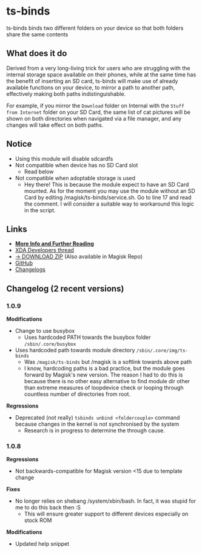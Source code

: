 # ts-binds
ts-binds binds two different folders on your device so that both folders share the same contents

## What does it do
Derived from a very long-living trick for users who are struggling with the internal storage space available on their phones, while at the same time has the benefit of inserting an SD card, ts-binds will make use of already available functions on your device, to mirror a path to another path, effectively making both paths indistinguishable.

For example, if you mirror the `Download` folder on Internal with the `Stuff from Internet` folder on your SD Card, the same list of cat pictures will be shown on both directories when navigated via a file manager, and any changes will take effect on both paths.

## Notice
- Using this module will disable sdcardfs
- Not compatible when device has no SD Card slot
  - Read below
- Not compatible when adoptable storage is used
  - Hey there! This is because the module expect to have an SD Card mounted. As for the moment you may use the module without an SD Card by editing /magisk/ts-binds/service.sh. Go to line 17 and read the comment. I will consider a suitable way to workaround this logic in the script.

## Links
- [**More Info and Further Reading**](https://www.technosparks.net/pages/product-documentation/ts-binds?from=readme)
- [XDA Developers thread](https://forum.xda-developers.com/apps/magisk/module-ts-binds-t3628856)
- [→ DOWNLOAD ZIP](https://github.com/Magisk-Modules-Repo/ts-binds/releases) (Also available in Magisk Repo)
- [GitHub](https://github.com/Magisk-Modules-Repo/ts-binds/)
- [Changelogs](https://github.com/Magisk-Modules-Repo/ts-binds/releases)

## Changelog (2 recent versions)
### 1.0.9
**Modifications**
- Change to use busybox
  - Uses hardcoded PATH towards the busybox folder `/sbin/.core/busybox`
- Uses hardcoded path towards module directory `/sbin/.core/img/ts-binds`
  - Was `/magisk/ts-binds` but /magisk is a softlink towards above path
  - I know, hardcoding paths is a bad practice, but the module goes forward by Magisk's new version. The reason I had to do this is because there is no other easy alternative to find module dir other than extreme measures of loopdevice check or looping through countless number of directories from root.


**Regressions**
- Deprecated (not really) `tsbinds unbind <foldercouple>` command because changes in the kernel is not synchronised by the system
  - Research is in progress to determine the through cause.

### 1.0.8

**Regressions**
- Not backwards-compatible for Magisk version <15 due to template change

**Fixes**
- No longer relies on shebang /system/xbin/bash. In fact, it was stupid for me to do this back then :S
  - This will ensure greater support to different devices especially on stock ROM

**Modifications**
- Updated help snippet
